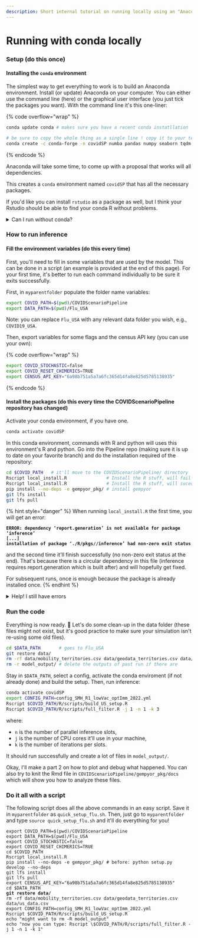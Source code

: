 ```yaml
---
description: Short internal tutorial on running locally using an "Anaconda" environment.
---
```


# Running with conda locally

### Setup (do this once)

#### Installing the `conda` environment

The simplest way to get everything to work is to build an Anaconda environment. Install (or update) Anaconda on your computer. You can either use the command line (here) or the graphical user interface (you just tick the packages you want). With the command line it's this one-liner:

{% code overflow="wrap" %}
```bash
conda update conda # makes sure you have a recent conda instatllation

# be sure to copy the whole thing as a single line ! copy it to your text editor
conda create -c conda-forge -n covidSP numba pandas numpy seaborn tqdm matplotlib click confuse pyarrow sympy dask pytest scipy graphviz r-readr r-sf r-lubridate r-tigris r-tidyverse r-gridextra r-reticulate r-truncnorm r-xts r-ggfortify r-flextable r-doparallel r-foreach r-arrow r-optparse r-devtools r-tidycensus
```
{% endcode %}

Anaconda will take some time, to come up with a proposal that works will all dependencies.&#x20;

This creates a `conda` environment named `covidSP` that has all the necessary packages. &#x20;

If you'd like you can install `rstudio` as a package as well, but I think your Rstudio should be able to find your conda R without problems.

<details>

<summary>Can I run without conda?</summary>

Anaconda is the most reproducible way to run our model. However, you can still proceed without it. You can just carry on with the steps below without creating an environment.

**How to do it?** Just skip every line starting with `conda` and do not use the `--no-deps` flag when installing gempyor (so pip will install the dependencies). When running `local_install.R` there may be failures because some packages are missing. Install them as you usually do from R. The rest is the same as this tutorial.

</details>

### How to run inference

#### Fill the environment variables (do this every time)

First, you'll need to fill in some variables that are used by the model. This can be done in a script (an example is provided at the end of this page). For your first time, it's better to run each command individually to be sure it exits successfully.&#x20;

First, in `myparentfolder` populate the folder name variables:

```bash
export COVID_PATH=$(pwd)/COVIDScenarioPipeline
export DATA_PATH=$(pwd)/Flu_USA
```

Note: you can replace `Flu_USA` with any relevant data folder you wish, e.g., `COVID19_USA`.

Then, export variables for some flags and the census API key (you can use your own):

{% code overflow="wrap" %}
```bash
export COVID_STOCHASTIC=false
export COVID_RESET_CHIMERICS=TRUE
export CENSUS_API_KEY="6a98b751a5a7a6fc365d14fa8e825d5785138935"
```
{% endcode %}

#### Install the packages (do this every time the COVIDScenarioPipeline repository has changed)

Activate your conda environment, if you have one.

```bash
conda activate covidSP
```

In this conda environment, commands with R and python will uses this environment's R and python. Go into the Pipeline repo (making sure it is up to date on your favorite branch) and do the installation required of the repository:

```bash
cd $COVID_PATH   # it'll move to the COVIDScenarioPipeline/ directory
Rscript local_install.R               # Install the R stuff, will fail
Rscript local_install.R               # Install the R stuff, will sucedd
pip install --no-deps -e gempyor_pkg/ # install gempyor
git lfs install
git lfs pull
```

{% hint style="danger" %}
When running `local_install.R` the first time, you will get an error:&#x20;

<pre><code><strong>ERROR: dependency ‘report.generation’ is not available for package ‘inference’
</strong><strong>[...]
</strong><strong>installation of package ‘./R/pkgs//inference’ had non-zero exit status
</strong></code></pre>

and the second time it'll finish successfully (no non-zero exit status at the end). That's because there is a circular dependency in this file (inference requires report.generation which is built after) and will hopefully get fixed.&#x20;

For subsequent runs, once is enough because the package is already installed once.
{% endhint %}

<details>

<summary>Help! I still have errors</summary>

If you get an error because no cran mirror is selected, just create in your home directory a `.Rprofile`file:

{% code title="~/.Rprofile" lineNumbers="true" %}
```r
local({r <- getOption("repos")
       r["CRAN"] <- "http://cran.r-project.org" 
       options(repos=r)
})
```
{% endcode %}

Perhaps this should be added to the top of the local\_install.R script #todo

</details>

### Run the code

Everything is now ready. 🎉 Let's do some clean-up in the data folder (these files might not exist, but it's good practice to make sure your simulation isn't re-using some old files).

```bash
cd $DATA_PATH       # goes to Flu_USA
git restore data/
rm -rf data/mobility_territories.csv data/geodata_territories.csv data/us_data.csv
rm -r model_output/ # delete the outputs of past run if there are
```

Stay in `$DATA_PATH`, select a config, activate the conda enviroment (if not already done) and build the setup. Then, run inference:

```bash
conda activate covidSP
export CONFIG_PATH=config_SMH_R1_lowVac_optImm_2022.yml
Rscript $COVID_PATH/R/scripts/build_US_setup.R
Rscript $COVID_PATH/R/scripts/full_filter.R -j 1 -n 1 -k 3
```

where:

* `n` is the number of parallel inference slots,
* `j` is the number of CPU cores it'll use in your machine,
* `k` is the number of iterations per slots.

It should run successfully and create a lot of files in `model_output/`.&#x20;

Okay, I'll make a part 2 on how to plot and debug what happened. You can also try to knit the Rmd file in `COVIDScenarioPipeline/gempyor_pkg/docs` which will show you how to analyze these files.

### Do it all with a script

The following script does all the above commands in an easy script. Save it in `myparentfolder` as `quick_setup_flu.sh`. Then, just go to `myparentfolder` and type `source quick_setup_flu.sh` and it'll do everything for you!

<pre class="language-bash" data-title="quick_setup_flu.sh" data-line-numbers><code class="lang-bash">export COVID_PATH=$(pwd)/COVIDScenarioPipeline
export DATA_PATH=$(pwd)/Flu_USA
export COVID_STOCHASTIC=false
export COVID_RESET_CHIMERICS=TRUE
cd $COVID_PATH
Rscript local_install.R
pip install --no-deps -e gempyor_pkg/ # before: python setup.py develop --no-deps
git lfs install
git lfs pull
export CENSUS_API_KEY="6a98b751a5a7a6fc365d14fa8e825d5785138935"
cd $DATA_PATH
<strong>git restore data/
</strong>rm -rf data/mobility_territories.csv data/geodata_territories.csv data/us_data.csv
export CONFIG_PATH=config_SMH_R1_lowVac_optImm_2022.yml
Rscript $COVID_PATH/R/scripts/build_US_setup.R
echo "might want to rm -R model_output"
echo "now you can type: Rscript \$COVID_PATH/R/scripts/full_filter.R -j 1 -n 1 -k 1"
</code></pre>



